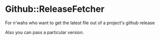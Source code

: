 # Github::ReleaseFetcher

For n'wahs who want to get the latest file out of a project's github release

Also you can pass a particular version.
